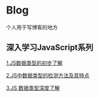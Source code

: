 # Blog

个人用于写博客的地方

## 深入学习JavaScript系列

[1.JS数据类型的初步了解](https://github.com/qza6268963/Blog/issues/2)

[2.JS中数据类型的检测方法及其特点](https://github.com/qza6268963/Blog/issues/3)

[3.JS 数据类型深度了解](https://github.com/qza6268963/Blog/issues/4)
